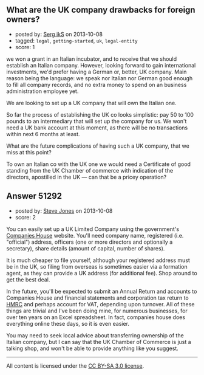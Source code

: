 ## What are the UK company drawbacks for foreign owners?

- posted by: [Serg ikS](https://stackexchange.com/users/-1/28194-serg-iks) on 2013-10-08
- tagged: `legal`, `getting-started`, `uk`, `legal-entity`
- score: 1

<p>we won a grant in an Italian incubator, and to receive that we should establish an Italian company. However, looking forward to gain international investments, we'd prefer having a German or, better, UK company. Main reason being the language: we speak nor Italian nor German good enough to fill all company records, and no extra money to spend on an business administration employee yet.</p>

<p>We are looking to set up a UK company that will own the Italian one.</p>

<p>So far the process of establishing the UK co looks simplistic: pay 50 to 100 pounds to an intermediary that will set up the company for us. We won't need a UK bank account at this moment, as there will be no transactions within next 6 months at least.</p>

<p>What are the future complications of having such a UK company, that we miss at this point?</p>

<p>To own an Italian co with the UK one we would need a Certificate of good standing from the UK Chamber of commerce with indication of the directors, apostilled in the UK — can that be a pricey operation?</p>



## Answer 51292

- posted by: [Steve Jones](https://stackexchange.com/users/-1/12985-steve-jones) on 2013-10-08
- score: 2

<p>You can easily set up a UK Limited Company using the government's <a href="http://www.companieshouse.gov.uk/infoAndGuide/companyRegistration.shtml" rel="nofollow">Companies House</a> website. You'll need company name, registered (i.e. "official") address, officers (one or more directors and optionally a secretary), share details (amount of capital, number of shares).</p>

<p>It is much cheaper to file yourself, although your registered address must be in the UK, so filing from overseas is sometimes easier via a formation agent, as they can provide a UK address (for additional fee). Shop around to get the best deal.</p>

<p>In the future, you'll be expected to submit an Annual Return and accounts to Companies House and financial statements and corporation tax return to <a href="http://hmrc.gov.uk/businesses/index.shtml" rel="nofollow">HMRC</a> and perhaps account for VAT, depending upon turnover. All of these things are trivial and I've been doing mine, for numerous businesses, for over ten years on an Excel spreadsheet. In fact, companies house does everything online these days, so it is even easier.</p>

<p>You may need to seek local advice about transferring ownership of the Italian company, but I can say that the UK Chamber of Commerce is just a talking shop, and won't be able to provide anything like you suggest.</p>




---

All content is licensed under the [CC BY-SA 3.0 license](https://creativecommons.org/licenses/by-sa/3.0/).
